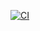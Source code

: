[![CI](https://github.com/MiXACT/yarnGoblin/actions/workflows/web.yml/badge.svg)](https://github.com/MiXACT/yarnGoblin/actions/workflows/web.yml)
<!-- [![Build status](https://ci.appveyor.com/api/projects/status/s8l4f34dubxjtuul?svg=true)](https://ci.appveyor.com/project/MiXACT/dom-game) -->